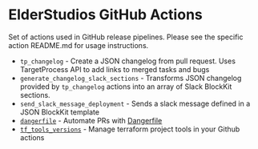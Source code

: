 # ElderStudios GitHub Actions

Set of actions used in GitHub release pipelines. Please see the specific action README.md for usage
instructions.

- `tp_changelog` - Create a JSON changelog from pull request. Uses TargetProcess API to add links to merged tasks and bugs
- `generate_changelog_slack_sections` - Transforms JSON changelog provided by `tp_changelog` actions into an array of Slack BlockKit sections.
- `send_slack_message_deployment` - Sends a slack message defined in a JSON BlockKit template 
- [`dangerfile`](./dangerfile) - Automate PRs with [Dangerfile]()
- [`tf_tools_versions`](./tf_tools_versions) - Manage terraform project tools in your Github actions
